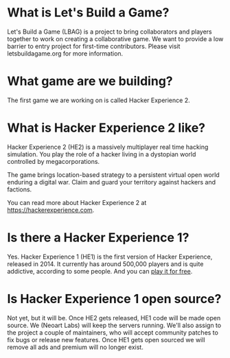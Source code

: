 # What is Let's Build a Game?

Let's Build a Game (LBAG) is a project to bring collaborators and players together to work on creating a collaborative game. We want to provide a low barrier to entry project for first-time contributors. Please visit letsbuildagame.org for more information.

# What game are we building?

The first game we are working on is called Hacker Experience 2.

# What is Hacker Experience 2 like?

Hacker Experience 2 (HE2) is a massively multiplayer real time hacking simulation. You play the role of a hacker living in a dystopian world controlled by megacorporations.

The game brings location-based strategy to a persistent virtual open world enduring a digital war. Claim and guard your territory against hackers and factions. 

You can read more about Hacker Experience 2 at https://hackerexperience.com.

# Is there a Hacker Experience 1?

Yes.  Hacker Experience 1 (HE1) is the first version of Hacker Experience, released in 2014. It currently has around 500,000 players and is quite addictive, according to some people. And you can [play it for free](https://legacy.hackerexperience.com).

# Is Hacker Experience 1 open source?

Not yet, but it will be. Once HE2 gets released, HE1 code will be made open source. We (Neoart Labs) will keep the servers running. We'll also assign to the project a couple of maintainers, who will accept community patches to fix bugs or release new features. Once HE1 gets open sourced we will remove all ads and premium will no longer exist.
